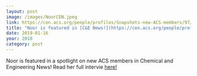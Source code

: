 ```yaml
---
layout: post
image: /images/NoorCEN.jpeg
link: https://cen.acs.org/people/profiles/Snapshots-new-ACS-members/97/i1?utm_source=feedburner&utm_medium=feed&utm_campaign=Feed%3A+cen_latestnews+%28Chemical+%26+Engineering+News%3A+Latest+News%29&PageSpeed=noscript
title: "Noor is featured in [C&E News!](https://cen.acs.org/people/profiles/Snapshots-new-ACS-members/97/i1?utm_source=feedburner&utm_medium=feed&utm_campaign=Feed%3A+cen_latestnews+%28Chemical+%26+Engineering+News%3A+Latest+News%29&PageSpeed=noscript)"
date: 2019-01-16
year: 2018
category: post
---
```

Noor is featured in a spotlight on new ACS members in Chemical and Engineering
News!  Read her full intervie [here!](https://cen.acs.org/people/profiles/Snapshots-new-ACS-members/97/i1?utm_source=feedburner&utm_medium=feed&utm_campaign=Feed%3A+cen_latestnews+%28Chemical+%26+Engineering+News%3A+Latest+News%29&PageSpeed=noscript)

